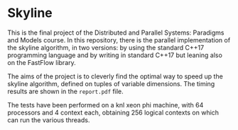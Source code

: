 # Skyline
This is the final project of the Distributed and Parallel Systems: Paradigms and Models course. In this repository, there is the parallel implementation of the skyline algorithm, in two versions: by using the standard C++17 programming language and by writing in standard C++17 but leaning also on the FastFlow library.

The aims of the project is to cleverly find the optimal way to speed up the skyline algorithm, defined on tuples of variable dimensions. The timing results are shown in the `report.pdf` file.

The tests have been performed on a knl xeon phi machine, with 64 processors and 4 context each, obtaining 256 logical contexts on which can run the various threads.
